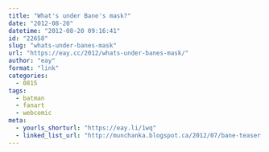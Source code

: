 ```yaml
---
title: "What's under Bane's mask?"
date: "2012-08-20"
datetime: "2012-08-20 09:16:41"
id: "22658"
slug: "whats-under-banes-mask"
url: "https://eay.cc/2012/whats-under-banes-mask/"
author: "eay"
format: "link"
categories:
  - 0815
tags:
  - batman
  - fanart
  - webcomic
meta:
  - yourls_shorturl: "https://eay.li/1wq"
  - linked_list_url: "http://munchanka.blogspot.ca/2012/07/bane-teaser.html"
---
```



